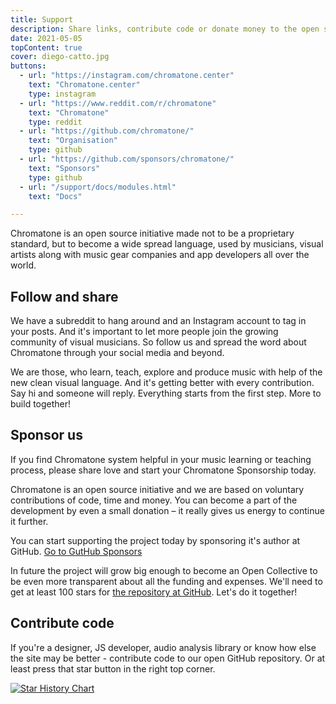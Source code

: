 ```yaml
---
title: Support
description: Share links, contribute code or donate money to the open source development
date: 2021-05-05
topContent: true
cover: diego-catto.jpg
buttons:
  - url: "https://instagram.com/chromatone.center"
    text: "Chromatone.center"
    type: instagram
  - url: "https://www.reddit.com/r/chromatone"
    text: "Chromatone"
    type: reddit
  - url: "https://github.com/chromatone/"
    text: "Organisation"
    type: github
  - url: "https://github.com/sponsors/chromatone/"
    text: "Sponsors"
    type: github
  - url: "/support/docs/modules.html"
    text: "Docs"

---
```


<script setup>
import mapGlobe from './globe.vue'
import map from '#/db/map.yml'
const dots = map.cities.map(city=>city.coord)
</script>

<map-globe class="mb-8" :dots="dots" />

Chromatone is an open source initiative made not to be a proprietary standard, but to become a wide spread language, used by musicians, visual artists along with music gear companies and app developers all over the world.

## Follow and share

We have a subreddit to hang around and an Instagram account to tag in your posts. And it's important to let more people join the growing community of visual musicians. So follow us and spread the word about Chromatone through your social media and beyond.

<!-- <a href="https://www.producthunt.com/posts/chromatone?utm_source=badge-featured&utm_medium=badge&utm_souce=badge-chromatone" target="_blank"><img src="https://api.producthunt.com/widgets/embed-image/v1/featured.svg?post_id=381642&theme=neutral" alt="Chromatone - Visual&#0032;music&#0032;language&#0032;to&#0032;learn&#0044;&#0160;explore&#0032;and&#0032;express&#0032;with | Product Hunt" style="width: 250px; height: 54px;" width="250" height="54" /></a> -->

We are those, who learn, teach, explore and produce music with help of the new clean visual language. And it's getting better with every contribution. Say hi and someone will reply. Everything starts from the first step. More to build together!

## Sponsor us

If you find Chromatone system helpful in your music learning or teaching process, please share love and start your Chromatone Sponsorship today.

Chromatone is an open source initiative and we are based on voluntary contributions of code, time and money. You can become a part of the development by even a small donation – it really gives us energy to continue it further.

You can start supporting the project today by sponsoring it's author at GitHub. [Go to GutHub Sponsors](https://github.com/sponsors/chromatone/)

In future the project will grow big enough to become an Open Collective to be even more transparent about all the funding and expenses. We'll need to get at least 100 stars for [the repository at GitHub](https://github.com/chromatone/chromatone.center). Let's do it together!

## Contribute code

If you're a designer, JS developer, audio analysis library or know how else the site may be better - contribute code to our open GitHub repository. Or at least press that star button in the right top corner.

[![Star History Chart](https://api.star-history.com/svg?repos=chromatone/chromatone.center&type=Date)](https://star-history.com/#chromatone/chromatone.center&Date)
